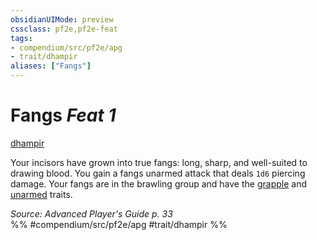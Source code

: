 ```yaml
---
obsidianUIMode: preview
cssclass: pf2e,pf2e-feat
tags:
- compendium/src/pf2e/apg
- trait/dhampir
aliases: ["Fangs"]
---
```

# Fangs  *Feat 1*  
[dhampir](rules/traits/dhampir-b1.md "Dhampir Ancestry & Heritage Trait")  


Your incisors have grown into true fangs: long, sharp, and well-suited to drawing blood. You gain a fangs unarmed attack that deals `1d6` piercing damage. Your fangs are in the brawling group and have the [grapple](rules/traits/grapple.md "Grapple Weapon Trait") and [unarmed](rules/traits/unarmed.md "Unarmed Weapon Trait") traits.

*Source: Advanced Player's Guide p. 33*  
%% #compendium/src/pf2e/apg #trait/dhampir %%